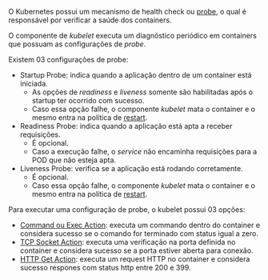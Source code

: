 O Kubernetes possui um mecanismo de health check ou [probe](https://kubernetes.io/docs/concepts/workloads/pods/pod-lifecycle/#container-probes), o qual é responsável por verificar a saúde dos containers.

O componente de *kubelet* executa um diagnóstico periódico em containers que possuam as configurações de *probe*.

Existem 03 configurações de probe:
- Startup Probe: indica quando a aplicação dentro de um container está iniciada. 
  - As opções de *readiness* e *liveness* somente são habilitadas após o startup ter ocorrido com sucesso.
  - Caso essa opção falhe, o componente *kubelet* mata o container e o mesmo entra na política de [restart](https://kubernetes.io/docs/concepts/workloads/pods/pod-lifecycle/#restart-policy).
- Readiness Probe: indica quando a aplicação está apta a receber requisições.
  - É opcional.
  - Caso a execução falhe, o *service* não encaminha requisições para a POD que não esteja apta.
- Liveness Probe: verifica se a aplicação está rodando corretamente.
  - É opcional.
  - Caso essa opção falhe, o componente *kubelet* mata o container e o mesmo entra na política de [restart](https://kubernetes.io/docs/concepts/workloads/pods/pod-lifecycle/#restart-policy).

Para executar uma configuração de probe, o kubelet possui 03 opções:
- [Command ou Exec Action](https://kubernetes.io/docs/tasks/configure-pod-container/configure-liveness-readiness-startup-probes/#define-a-liveness-command): executa um commando dentro do container e considera sucesso se o comando for terminado com status igual a zero.
- [TCP Socket Action](https://kubernetes.io/docs/tasks/configure-pod-container/configure-liveness-readiness-startup-probes/#define-a-tcp-liveness-probe): executa uma verificação na porta definida no container e considera sucesso se a porta estiver aberta para conexão.
- [HTTP Get Action](https://kubernetes.io/docs/tasks/configure-pod-container/configure-liveness-readiness-startup-probes/#define-a-liveness-http-request): executa um request HTTP no container e considera sucesso respones com status http entre 200 e 399.
